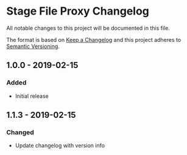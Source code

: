 # Stage File Proxy Changelog

All notable changes to this project will be documented in this file.

The format is based on [Keep a Changelog](http://keepachangelog.com/) and this project adheres to [Semantic Versioning](http://semver.org/).

## 1.0.0 - 2019-02-15
### Added
- Initial release


## 1.1.3 - 2019-02-15
### Changed
- Update changelog with version info
